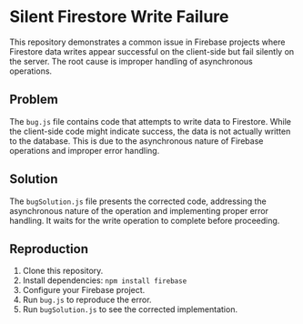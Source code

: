 # Silent Firestore Write Failure

This repository demonstrates a common issue in Firebase projects where Firestore data writes appear successful on the client-side but fail silently on the server.  The root cause is improper handling of asynchronous operations.

## Problem

The `bug.js` file contains code that attempts to write data to Firestore. While the client-side code might indicate success, the data is not actually written to the database.  This is due to the asynchronous nature of Firebase operations and improper error handling.

## Solution

The `bugSolution.js` file presents the corrected code, addressing the asynchronous nature of the operation and implementing proper error handling.  It waits for the write operation to complete before proceeding.

## Reproduction

1. Clone this repository.
2. Install dependencies: `npm install firebase`
3. Configure your Firebase project.
4. Run `bug.js` to reproduce the error.
5. Run `bugSolution.js` to see the corrected implementation.